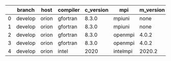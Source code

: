 |    | branch   | host   | compiler   | c_version   | mpi      | m_version   | o_g   | os    | build   |   u_pass |   u_fail |   s_pass |   s_fail |   e_pass |   e_fail |   nuopc_pass |   nuopc_fail | artifacts_hash                                                                                             | modified            |
|----|----------|--------|------------|-------------|----------|-------------|-------|-------|---------|----------|----------|----------|----------|----------|----------|--------------|--------------|------------------------------------------------------------------------------------------------------------|---------------------|
|  0 | develop  | orion  | gfortran   | 8.3.0       | mpiuni   | none        | O     | Linux | Fail    |     7550 |        0 |        8 |        0 |       43 |        0 |            0 |           50 | [artifacts](https://github.com/esmf-org/esmf-test-artifacts/tree/bfd3b26108d3315d650af5a50f317d5de1fda1a8) | 02/28/2022_23:20:17 |
|  1 | develop  | orion  | gfortran   | 8.3.0       | mpiuni   | none        | g     | Linux | Fail    |    12174 |        0 |        8 |        0 |       43 |        0 |            0 |           50 | [artifacts](https://github.com/esmf-org/esmf-test-artifacts/tree/795c77e82bde195df35c4bfba74c09571632f0f7) | 02/28/2022_23:20:17 |
|  2 | develop  | orion  | gfortran   | 8.3.0       | openmpi  | 4.0.2       | O     | Linux | Pass    |     9071 |        0 |       49 |        0 |       80 |        0 |           50 |            0 | [artifacts](https://github.com/esmf-org/esmf-test-artifacts/tree/09d708ce4a89279263e3334bfa1086527ef729c3) | 02/28/2022_23:20:17 |
|  3 | develop  | orion  | gfortran   | 8.3.0       | openmpi  | 4.0.2       | g     | Linux | Pass    |    13695 |        0 |       49 |        0 |       80 |        0 |           50 |            0 | [artifacts](https://github.com/esmf-org/esmf-test-artifacts/tree/67175eddd29bf855012fd78a8876240eb508db1e) | 02/28/2022_23:20:17 |
|  4 | develop  | orion  | intel      | 2020        | intelmpi | 2020.2      | O     | Linux | Pass    |     9069 |        2 |       49 |        0 |       80 |        0 |           50 |            0 | [artifacts](https://github.com/esmf-org/esmf-test-artifacts/tree/b181e3c471245f2b3c6df82f3a8f9e6a06f342db) | 02/28/2022_23:20:17 |
